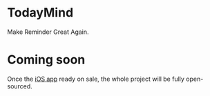 # TodayMind
Make Reminder Great Again.

# Coming soon
Once the [iOS app](https://itunes.apple.com/app/id1207158665) ready on sale, the whole project will be fully open-sourced.
